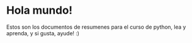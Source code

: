 # Hola mundo!

Estos son los documentos de resumenes para el curso de python, lea y aprenda, y 
si gusta, ayude! :)